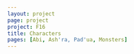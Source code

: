 ```yaml
---
layout: project
page: project
project: F16
title: Characters
pages: [Abi, Ash'ra, Pad'ua, Monsters]
---
```

